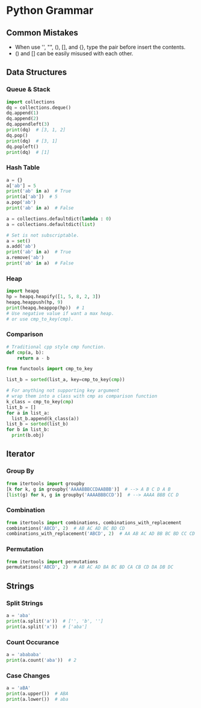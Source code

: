 # Python Grammar

## Common Mistakes
* When use '', "", (), [], and {}, type the pair before insert the contents.
* () and [] can be easily misused with each other.
## Data Structures
### Queue & Stack
```python
import collections
dq = collections.deque()
dq.append(1)
dq.append(2)
dq.appendleft(3)
print(dq)  # [3, 1, 2]
dq.pop()
print(dq)  # [3, 1]
dq.popleft()
print(dq)  # [1]
```
### Hash Table
```python
a = {}
a['ab'] = 5
print('ab' in a)  # True
print(a['ab'])  # 5
a.pop('ab')
print('ab' in a)  # False

a = collections.defaultdict(lambda : 0)
a = collections.defaultdict(list)

# Set is not subscriptable.
a = set()
a.add('ab')
print('ab' in a)  # True
a.remove('ab')
print('ab' in a)  # False
```
### Heap
```python
import heapq
hp = heapq.heapify([1, 5, 8, 2, 3])
heapq.heappush(hp, 9)
print(heapq.heappop(hp))  # 1
# Use negative value if want a max heap.
# or use cmp_to_key(cmp).
```
### Comparison
```python
# Traditional cpp style cmp function.
def cmp(a, b):
    return a - b

from functools import cmp_to_key

list_b = sorted(list_a, key=cmp_to_key(cmp))

# For anything not supporting key argument
# wrap them into a class with cmp as comparison function
k_class = cmp_to_key(cmp)
list_b = []
for a in list_a:
  list_b.append(k_class(a))
list_b = sorted(list_b)
for b in list_b:
  print(b.obj)
```
## Iterator
### Group By
```python
from itertools import groupby
[k for k, g in groupby('AAAABBBCCDAABBB')]  # --> A B C D A B
[list(g) for k, g in groupby('AAAABBBCCD')]  # --> AAAA BBB CC D
```
### Combination
```python
from itertools import combinations, combinations_with_replacement
combinations('ABCD', 2)  # AB AC AD BC BD CD
combinations_with_replacement('ABCD', 2)  # AA AB AC AD BB BC BD CC CD DD
```
### Permutation
```python
from itertools import permutations
permutations('ABCD', 2)  # AB AC AD BA BC BD CA CB CD DA DB DC
```
## Strings
### Split Strings
```python
a = 'aba'
print(a.split('a'))  # ['', 'b', '']
print(a.split('x'))  # ['aba']
```
### Count Occurance
```python
a = 'abababa'
print(a.count('aba'))  # 2
```
### Case Changes
```python
a = 'aBA'
print(a.upper())  # ABA
print(a.lower())  # aba 
```
